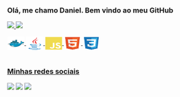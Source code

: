 ### Olá, me chamo Daniel. Bem vindo ao meu GitHub 


<div>
  <a href="https://github.com/danielnettoo">
  <img height="180em" src="https://github-readme-stats.vercel.app/api?username=danielnettoo&show_icons=true&theme=dracula&include_all_commits=true&count_private=true"/>
  <img height="180em" src="https://github-readme-stats.vercel.app/api/top-langs/?username=danielnettoo&layout=compact&langs_count=6&theme=dracula"/>
</div>

 <br>
  
<div style="display: inline_block">
  <img align="center" alt="Docker" height="30" width="40" src="https://raw.githubusercontent.com/izumin5210/emojipack-for-devicon/master/png/docker.png">
  <img align="center" alt="Java" height="30" width="40" src="https://raw.githubusercontent.com/izumin5210/emojipack-for-devicon/master/png/java.png">
  <img align="center" alt="Js" height="30" width="40" src="https://raw.githubusercontent.com/devicons/devicon/master/icons/javascript/javascript-plain.svg">
  <img align="center" alt="HTML" height="30" width="40" src="https://raw.githubusercontent.com/devicons/devicon/master/icons/html5/html5-original.svg">
  <img align="center" alt="CSS" height="30" width="40" src="https://raw.githubusercontent.com/devicons/devicon/master/icons/css3/css3-original.svg">
</div>

 <br>

  ### Minhas redes sociais

<div> 
  <a href="https://instagram.com/eudanielnetto" target="_blank"><img src="https://img.shields.io/badge/-Instagram-%23E4405F?style=for-the-badge&logo=instagram&logoColor=white" target="_blank"></a>
  <a href = "mailto:dan.m.netto@gmail.com"><img src="https://img.shields.io/badge/-Gmail-%23333?style=for-the-badge&logo=gmail&logoColor=white" target="_blank"></a>
  <a href="https://www.linkedin.com/in/danielnettoo/" target="_blank"><img src="https://img.shields.io/badge/-LinkedIn-%230077B5?style=for-the-badge&logo=linkedin&logoColor=white" target="_blank"></a> 

</div>
